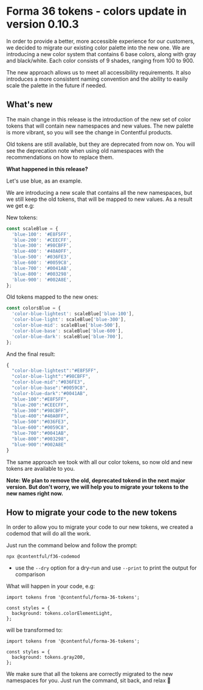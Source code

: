 # Forma 36 tokens - colors update in version 0.10.3

In order to provide a better, more accessible experience for our customers, we decided to migrate our existing color palette into the new one.
We are introducing a new color system that contains 6 base colors, along with gray and black/white. Each color consists of 9 shades, ranging from 100 to 900.

The new approach allows us to meet all accessibility requirements. It also introduces a more consistent naming convention and the ability to easily scale the palette in the future if needed.

## What's new

The main change in this release is the introduction of the new set of color tokens that will contain new namespaces and new values. The new palette is more vibrant, so you will see the change in Contentful products.

Old tokens are still available, but they are deprecated from now on. You will see the deprecation note when using old namespaces with the recommendations on how to replace them.

**What happened in this release?**

Let's use blue, as an example.

We are introducing a new scale that contains all the new namespaces, but we still keep the old tokens, that will be mapped to new values. As a result we get e.g:

New tokens:

```js
const scaleBlue = {
  'blue-100': '#E8F5FF',
  'blue-200': '#CEECFF',
  'blue-300': '#98CBFF',
  'blue-400': '#40A0FF',
  'blue-500': '#036FE3',
  'blue-600': '#0059C8',
  'blue-700': '#0041AB',
  'blue-800': '#003298',
  'blue-900': '#002A8E',
};
```

Old tokens mapped to the new ones:

```js
const colorsBlue = {
  'color-blue-lightest': scaleBlue['blue-100'],
  'color-blue-light': scaleBlue['blue-300'],
  'color-blue-mid': scaleBlue['blue-500'],
  'color-blue-base': scaleBlue['blue-600'],
  'color-blue-dark': scaleBlue['blue-700'],
};
```

And the final result:

```js
{
  "color-blue-lightest":"#E8F5FF",
  "color-blue-light":"#98CBFF",
  "color-blue-mid":"#036FE3",
  "color-blue-base":"#0059C8",
  "color-blue-dark":"#0041AB",
  "blue-100":"#E8F5FF",
  "blue-200":"#CEECFF",
  "blue-300":"#98CBFF",
  "blue-400":"#40A0FF",
  "blue-500":"#036FE3",
  "blue-600":"#0059C8",
  "blue-700":"#0041AB",
  "blue-800":"#003298",
  "blue-900":"#002A8E"
}
```

The same approach we took with all our color tokens, so now old and new tokens are available to you.

**Note: We plan to remove the old, deprecated tokend in the next major version. But don't worry, we will help you to migrate your tokens to the new names right now.**

## How to migrate your code to the new tokens

In order to allow you to migrate your code to our new tokens, we created a codemod that will do all the work.

Just run the command below and follow the prompt:

`npx @contentful/f36-codemod`

- use the `--dry` option for a dry-run and use `--print` to print the output for comparison

What will happen in your code, e.g:

```tsx
import tokens from '@contentful/forma-36-tokens';

const styles = {
  background: tokens.colorElementLight,
};
```

will be transformed to:

```tsx
import tokens from '@contentful/forma-36-tokens';

const styles = {
  background: tokens.gray200,
};
```

We make sure that all the tokens are correctly migrated to the new namespaces for you. Just run the command, sit back, and relax 🙂
